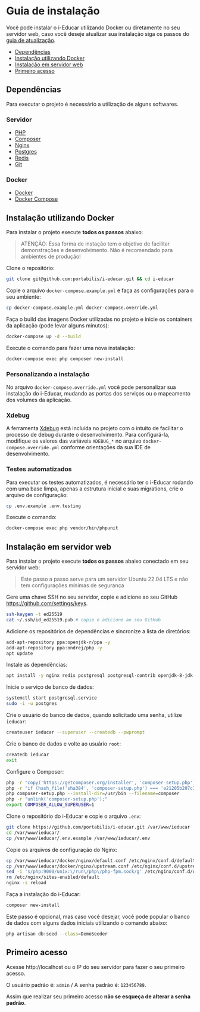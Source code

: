 # Guia de instalação

Você pode instalar o i-Educar utilizando Docker ou diretamente no seu servidor web, caso você deseje atualizar sua 
instalação siga os passos do [guia de atualização](UPGRADE.md).

- [Dependências](#dependências)
- [Instalação utilizando Docker](#instalação-utilizando-docker)
- [Instalação em servidor web](#instalação-em-servidor-web)
- [Primeiro acesso](#primeiro-acesso)

## Dependências

Para executar o projeto é necessário a utilização de alguns softwares.

### Servidor

- [PHP](http://php.net/)
- [Composer](https://getcomposer.org/)
- [Nginx](https://www.nginx.com/)
- [Postgres](https://www.postgresql.org/)
- [Redis](https://redis.io/)
- [Git](https://git-scm.com/downloads)

### Docker

- [Docker](https://docs.docker.com/install/)
- [Docker Compose](https://docs.docker.com/compose/install/)

## Instalação utilizando Docker

Para instalar o projeto execute **todos os passos** abaixo:

> ATENÇÃO: Essa forma de instação tem o objetivo de facilitar demonstrações e
desenvolvimento. Não é recomendado para ambientes de produção!

Clone o repositório:

```bash
git clone git@github.com:portabilis/i-educar.git && cd i-educar
```

Copie o arquivo `docker-compose.example.yml` e faça as configurações para o seu ambiente:

```bash 
cp docker-compose.example.yml docker-compose.override.yml
``` 

Faça o build das imagens Docker utilizadas no projeto e inicie os containers da aplicação (pode levar alguns minutos):

```bash
docker-compose up -d --build
```

Execute o comando para fazer uma nova instalação:

```bash
docker-compose exec php composer new-install
```

### Personalizando a instalação

No arquivo `docker-compose.override.yml` você pode personalizar sua instalação do i-Educar, mudando as portas dos
serviços ou o mapeamento dos volumes da aplicação.

### Xdebug

A ferramenta [Xdebug](https://xdebug.org/) está incluída no projeto com o intuito de facilitar o processo de debug
durante o desenvolvimento. Para configurá-la, modifique os valores das variáveis `XDEBUG_*` no arquivo
`docker-compose.override.yml` conforme orientações da sua IDE de desenvolvimento.

### Testes automatizados

Para executar os testes automatizados, é necessário ter o i-Educar rodando com uma base limpa, apenas a estrutura
inicial e suas migrations, crie o arquivo de configuração:

```bash
cp .env.example .env.testing
```

Execute o comando:

```bash
docker-compose exec php vendor/bin/phpunit
```

## Instalação em servidor web

Para instalar o projeto execute **todos os passos** abaixo conectado em seu servidor web:

> Este passo a passo serve para um servidor Ubuntu 22.04 LTS e não tem configurações mínimas de segurança

Gere uma chave SSH no seu servidor, copie e adicione ao seu GitHub https://github.com/settings/keys.  

```bash
ssh-keygen -t ed25519
cat ~/.ssh/id_ed25519.pub # copie e adicione ao seu GitHub
```

Adicione os repositórios de dependências e sincronize a lista de diretórios:

```bash
add-apt-repository ppa:openjdk-r/ppa -y
add-apt-repository ppa:ondrej/php -y
apt update
```

Instale as dependências:

```bash
apt install -y nginx redis postgresql postgresql-contrib openjdk-8-jdk openssl unzip php8.2-common php8.2-cli php8.2-fpm php8.2-bcmath php8.2-curl php8.2-mbstring php8.2-pgsql php8.2-xml php8.2-zip php8.2-gd
```

Inicie o serviço de banco de dados:

```bash
systemctl start postgresql.service
sudo -i -u postgres
```

Crie o usuário do banco de dados, quando solicitado uma senha, utilize `ieducar`:

```bash
createuser ieducar --superuser --createdb --pwprompt
```

Crie o banco de dados e volte ao usuário `root`:

```bash 
createdb ieducar
exit
```

Configure o Composer:

```bash 
php -r "copy('https://getcomposer.org/installer', 'composer-setup.php');"
php -r "if (hash_file('sha384', 'composer-setup.php') === 'e21205b207c3ff031906575712edab6f13eb0b361f2085f1f1237b7126d785e826a450292b6cfd1d64d92e6563bbde02') { echo 'Installer verified'; } else { echo 'Installer corrupt'; unlink('composer-setup.php'); } echo PHP_EOL;"
php composer-setup.php --install-dir=/usr/bin --filename=composer
php -r "unlink('composer-setup.php');"
export COMPOSER_ALLOW_SUPERUSER=1
```

Clone o repositório do i-Educar e copie o arquivo `.env`:

```bash 
git clone https://github.com/portabilis/i-educar.git /var/www/ieducar
cd /var/www/ieducar/
cp /var/www/ieducar/.env.example /var/www/ieducar/.env
```

Copie os arquivos de configuração do Nginx:

```bash 
cp /var/www/ieducar/docker/nginx/default.conf /etc/nginx/conf.d/default.conf
cp /var/www/ieducar/docker/nginx/upstream.conf /etc/nginx/conf.d/upstream.conf
sed -i 's/php:9000/unix:\/run\/php\/php-fpm.sock/g' /etc/nginx/conf.d/upstream.conf
rm /etc/nginx/sites-enabled/default
nginx -s reload
```

Faça a instalação do i-Educar:

```bash 
composer new-install
```

Este passo é opcional, mas caso você desejar, você pode popular o banco de dados com alguns dados iniciais utilizando o 
comando abaixo:

```bash 
php artisan db:seed --class=DemoSeeder
```

## Primeiro acesso

Acesse http://localhost ou o IP do seu servidor para fazer o seu primeiro acesso.

O usuário padrão é: `admin` / A senha padrão é: `123456789`.

Assim que realizar seu primeiro acesso **não se esqueça de alterar a senha padrão**.
